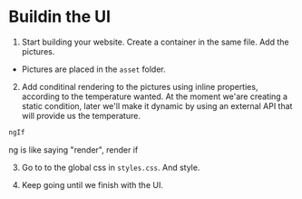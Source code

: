 # Buildin the UI

1. Start building your website. Create a container in the same file. Add the pictures.

-   Pictures are placed in the `asset` folder.

2. Add conditinal rendering to the pictures using inline properties, according to the temperature wanted. At the moment we'are creating a static condition, later we'll make it dynamic by using an external API that will provide us the temperature.

```sh
ngIf
```

ng is like saying "render", render if

3. Go to to the global css in `styles.css`. And style.

4. Keep going until we finish with the UI.
